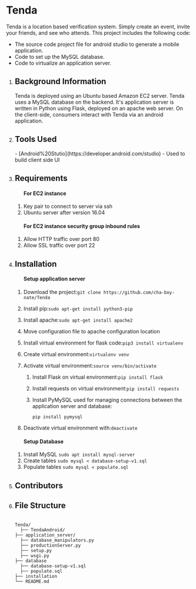 # Tenda
Tenda is a location based verification system. Simply create an event, invite your friends, and see who attends. This project includes the following code: 
<ul>
 <li>The source code project file for android studio to generate a mobile application.</li>
 <li>Code to set up the MySQL database.</li>
 <li>Code to virtualize an application server.</li>
</ul>
<ol>
 
 <li> 
  <h2>Background Information</h2>
  <p>Tenda is deployed using an Ubuntu based Amazon EC2 server. Tenda uses a MySQL database on the backend. It's application   server is written in Python using Flask, deployed on an apache web server. On the client-side, consumers interact with Tenda via an android application.</p> 
 </li> 
 
 <li>
  <h2>Tools Used</h2>
- [Android%20Stutio](https://developer.android.com/studio) - Used to build client side UI
 </li>
 
 <li>
  <h2>Requirements</h2>
  <ol>
   <h4>For EC2 instance</h4>
   <li>Key pair to connect to server via ssh</li>
   <li>Ubuntu server after version 16.04</li>
  </ol>

  <ol>
   <h4>For EC2 instance security group inbound rules</h4>
   <li>Allow HTTP traffic over port 80</li>
   <li>Allow SSL traffic over port 22</li>
  </ol>
 </li>
 
  <li>
   <h2>Installation</h2>
  <ol>
   <h4>Setup application server</h4>
   
   <li><p>Download the project:<code>git clone https://github.com/cha-boy-nate/Tenda</code></p></li>
   <li><p>Install pip:<code>sudo apt-get install python3-pip</code></p></li>
   <li><p>Install apache:<code>sudo apt-get install apache2</code></p></li>
   <li><p>Move configuration file to apache configuration location<code></code></p></li>
   
   <li><p>Install virtual environment for flask code:<code>pip3 install virtualenv</code></p></li>
   <li><p>Create virtual environment:<code>virtualenv venv</code></p></li>
   <li><p>Activate virtual environment:<code>source venv/bin/activate</code></li>
   <ol>
   <li><p>Install Flask on virtual environment:<code>pip install flask</code></p></li>
   <li><p>Install requests on virtual environment:<code>pip install requests</code></p></li>
   <li><p>Install PyMySQL used for managing connections between the application server and database:<p><code>pip install pymysql</code></p></li>
   </ol>
   <li><p>Deactivate virtual environment with:<code>deactivate</code></p></li>
  
   </ol> 
   
   
   <ol>
   <h4>Setup Database</h4>
   <li>Install MySQL <code>sudo apt install mysql-server</code></li> 
   <li>Create tables <code>sudo mysql < database-setup-v1.sql</code></li> 
   <li>Populate tables <code>sudo mysql < populate.sql</code></li> 
   </ol>
  
 </li>
 
<li>
 <h2>Contributors</h2>
</li>


  
 <li>
  <h2>File Structure</h2>
 <pre>
 <code>
Tenda/
  ├── TendaAndroid/
├── application_server/
  ├── database_manipulators.py
  ├── productionServer.py
  ├── setup.py
  ├── wsgi.py
├── database
  ├── database-setup-v1.sql
  ├── populate.sql
├── installation
└── README.md
</code>
</pre>
 
 </li>
</ol>
